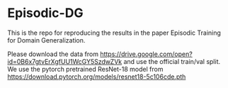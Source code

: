 # Episodic-DG
This is the repo for reproducing the results in the paper Episodic Training for Domain Generalization.

Please download the data from https://drive.google.com/open?id=0B6x7gtvErXgfUU1WcGY5SzdwZVk and use the official train/val split.
We use the pytorch pretrained ResNet-18 model from https://download.pytorch.org/models/resnet18-5c106cde.pth
